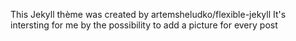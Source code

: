 This Jekyll thème was created by artemsheludko/flexible-jekyll
It's intersting for me by the possibility to add a picture for every post
